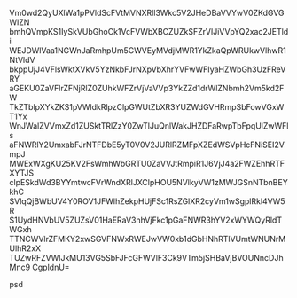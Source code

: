 Vm0wd2QyUXlWa1pPVldScFVtMVNXRll3Wkc5V2JHeDBaVVYwV0ZKdGVGWlZN
bmhQVmpKS1IySkVUbGhoCk1VcFVWbXBCZUZkSFZrVlJiVVpYQ2xac2JETldi
WEJDWlVaa1NGWnJaRmhpUm5CWVEyMVdjMWR1YkZkaQpWRUkwVlhwR1NtVldV
bkppUjJ4VFlsWktXVkV5YzNkbFJrNXpVbXhrYVFwWFIyaHZWbGh3UzFReVRY
aGEKU0ZaVFlrZFNjRlZ0ZUhkWFZrVjVaVVp3YkZZd1drWlZNbmh2Vm5kd2FW
TkZTblpXYkZKS1pVWldkRlpzClpGWUtZbXR3YUZWdGVHRmpSbFowVGxWT1Yx
WnJWalZVVmxZd1ZUSktTRlZzY0ZwTlJuQnlWakJHZDFaRwpTbFpqUlZwWFls
aFNWRlY2UmxabFJrNTFDbE5yT0V0V2JURlRZMFpXZEdWSVpHcFNiSEI2VmpJ
MWExWXgKU25KV2FsWmhWbGRTU0ZaVVJtRmpiR1J6VjJ4a2FWZEhhRTFXYTJS
clpESkdWd3BYYmtwcFVrWndXRlJXClpHOU5NVlkyVW1zMWJGSnNTbnBEYkhC
SVlqQjBWbUV4Y0ROV1JFWlhZekpHUjFSc1RsZGlXR2cyVm1wSgplRkl4VW5R
S1UydHNVbUV5ZUZsV01HaERaV3hhVjFkc1pGaFNWR3hYV2xWYWQyRldTWGxh
TTNCWVlrZFMKY2xwSGVFNWxRWEJwVW0xb1dGbHNhRTlVUmtWNUNrMUlhR2xX
TUZwRFZVWlJkMU13VG5SbFJFcGFWVlF3Ck9VTm5jSHBaVjBVOUNncDJhMnc9
CgpldnU=

psd